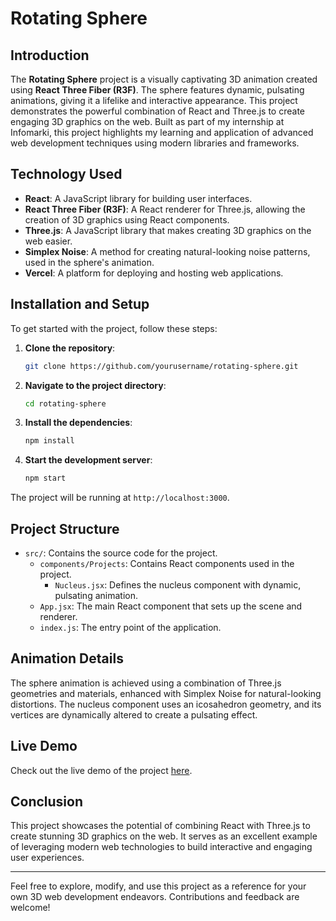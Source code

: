 # Rotating Sphere

## Introduction

The **Rotating Sphere** project is a visually captivating 3D animation created using **React Three Fiber (R3F)**. The sphere features dynamic, pulsating animations, giving it a lifelike and interactive appearance. This project demonstrates the powerful combination of React and Three.js to create engaging 3D graphics on the web. Built as part of my internship at Infomarki, this project highlights my learning and application of advanced web development techniques using modern libraries and frameworks.

## Technology Used

- **React**: A JavaScript library for building user interfaces.
- **React Three Fiber (R3F)**: A React renderer for Three.js, allowing the creation of 3D graphics using React components.
- **Three.js**: A JavaScript library that makes creating 3D graphics on the web easier.
- **Simplex Noise**: A method for creating natural-looking noise patterns, used in the sphere's animation.
- **Vercel**: A platform for deploying and hosting web applications.

## Installation and Setup

To get started with the project, follow these steps:

1. **Clone the repository**:
    ```sh
    git clone https://github.com/yourusername/rotating-sphere.git
    ```

2. **Navigate to the project directory**:
    ```sh
    cd rotating-sphere
    ```

3. **Install the dependencies**:
    ```sh
    npm install
    ```

4. **Start the development server**:
    ```sh
    npm start
    ```

The project will be running at `http://localhost:3000`.

## Project Structure

- `src/`: Contains the source code for the project.
  - `components/Projects`: Contains React components used in the project.
    - `Nucleus.jsx`: Defines the nucleus component with dynamic, pulsating animation.
  - `App.jsx`: The main React component that sets up the scene and renderer.
  - `index.js`: The entry point of the application.

## Animation Details

The sphere animation is achieved using a combination of Three.js geometries and materials, enhanced with Simplex Noise for natural-looking distortions. The nucleus component uses an icosahedron geometry, and its vertices are dynamically altered to create a pulsating effect.

## Live Demo

Check out the live demo of the project [here](https://rotating-sphere.vercel.app/).


## Conclusion

This project showcases the potential of combining React with Three.js to create stunning 3D graphics on the web. It serves as an excellent example of leveraging modern web technologies to build interactive and engaging user experiences.

---

Feel free to explore, modify, and use this project as a reference for your own 3D web development endeavors. Contributions and feedback are welcome!
